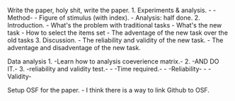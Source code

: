 Write the paper, holy shit, write the paper.
    1. Experiments & analysis.
        - -Method-
        - Figure of stimulus (with index).
        - Analysis: half done. 
    2. Introduction.
        - What's the problem with traditional tasks
        - What's the new task
            - How to select the items set
        - The adventage of the new task over the old tasks
    3. Discussion. 
        - The reliability and validity of the new task.
        - The adventage and disadventage of the new task.

Data analysis
    1. -Learn how to analysis coeverience matrix.-
    2. -AND DO IT.-
    3. -reliability and validity test.-
        - -Time required.-
        - -Reliability-
        - -Validity-

Setup OSF for the paper.
    - I think there is a way to link Github to OSF.